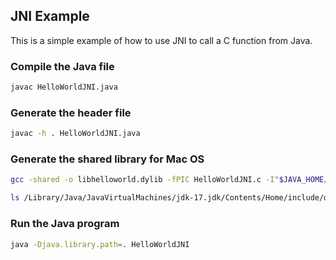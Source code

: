 ## JNI Example
This is a simple example of how to use JNI to call a C function from Java.

### Compile the Java file
```bash
javac HelloWorldJNI.java
```

### Generate the header file
```bash 
javac -h . HelloWorldJNI.java
```

### Generate the shared library for Mac OS
```bash
gcc -shared -o libhelloworld.dylib -fPIC HelloWorldJNI.c -I"$JAVA_HOME/include" -I"$JAVA_HOME/include/darwin"
```
```bash
ls /Library/Java/JavaVirtualMachines/jdk-17.jdk/Contents/Home/include/darwin/jni_md.h\n
```

### Run the Java program
```bash
java -Djava.library.path=. HelloWorldJNI
```
